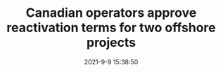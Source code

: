---
"title": "Canadian operators approve reactivation terms for two offshore projects"
"date": "2021-9-9 15:38:50"
"feed_name": "OFFSHOREMAG"
"feed_website": "https://www.offshore-mag.com/"
"feed_rss": "https://www.offshore-mag.com/__rss/website-scheduled-content.xml?input=%7B%22sectionAlias%22%3A%22home%22%7D"
"link": "https://www.offshore-mag.com/regional-reports/canada/article/14210040/canadian-operators-approve-reactivation-terms-for-two-offshore-projects"
"file": "_posts/2021-1-1-4578b0c07d841125bade35fac8d8b1947199f07d.md"
"accident": "0"
"drilling": "0"
"dead": "0"
"injured": "0"
---